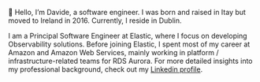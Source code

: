 👋 Hello, I’m Davide, a software engineer. I was born and raised in Itay but moved to Ireland in 2016. Currently, I reside in Dublin.

I am a Principal Software Engineer at Elastic, where I focus on developing Observability solutions. Before joining Elastic, I spent most of my career at Amazon and Amazon Web Services, mainly working in platform / infrastructure-related teams for RDS Aurora.
For more detailed insights into my professional background, check out my [Linkedin profile](https://www.linkedin.com/in/davidegirardi/).

<!--
**girodav/girodav** is a ✨ _special_ ✨ repository because its `README.md` (this file) appears on your GitHub profile.

Here are some ideas to get you started:

- 🔭 I’m currently working on ...
- 🌱 I’m currently learning ...
- 👯 I’m looking to collaborate on ...
- 🤔 I’m looking for help with ...
- 💬 Ask me about ...
- 📫 How to reach me: ...
- 😄 Pronouns: ...
- ⚡ Fun fact: ...
-->
